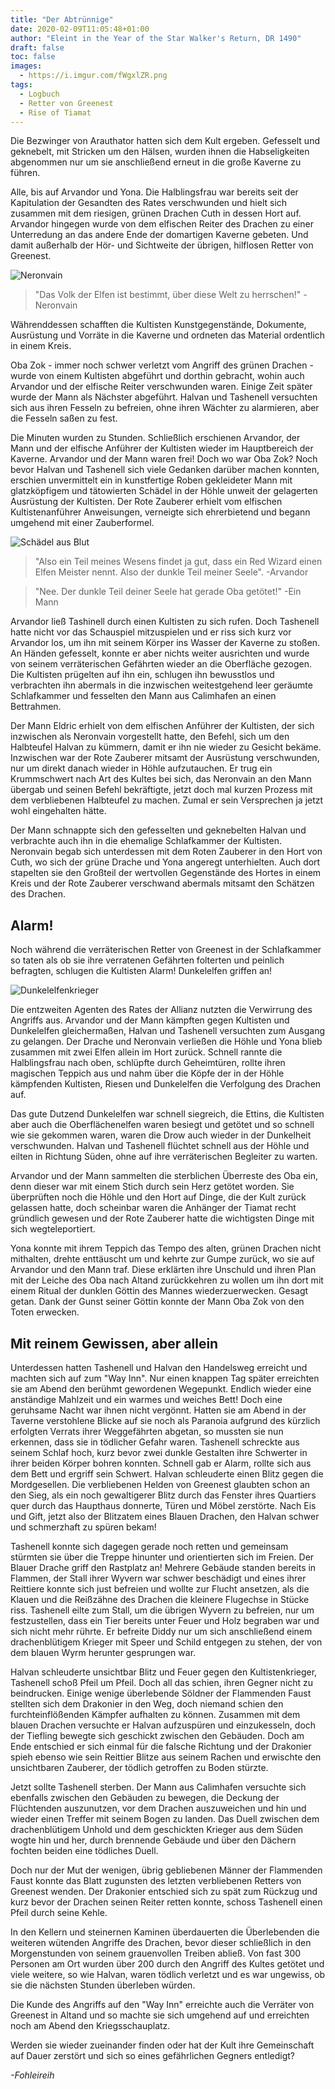 ```yaml
---
title: "Der Abtrünnige"
date: 2020-02-09T11:05:48+01:00
author: "Eleint in the Year of the Star Walker's Return, DR 1490"
draft: false
toc: false
images:
  - https://i.imgur.com/fWgxlZR.png
tags: 
  - Logbuch
  - Retter von Greenest
  - Rise of Tiamat
---
```


Die Bezwinger von Arauthator hatten sich dem Kult ergeben. Gefesselt und geknebelt, mit Stricken um den Hälsen, wurden ihnen die Habseligkeiten abgenommen nur um sie anschließend erneut in die große Kaverne zu führen.

Alle, bis auf Arvandor und Yona. Die Halblingsfrau war bereits seit der Kapitulation der Gesandten des Rates verschwunden und hielt sich zusammen mit dem riesigen, grünen Drachen Cuth in dessen Hort auf. Arvandor hingegen wurde von dem elfischen Reiter des Drachen zu einer Unterredung an das andere Ende der domartigen Kaverne gebeten. Und damit außerhalb der Hör- und Sichtweite der übrigen, hilflosen Retter von Greenest.

![Neronvain](https://i.imgur.com/SDyYtDl.png)

> "Das Volk der Elfen ist bestimmt, über diese Welt zu herrschen!" -Neronvain

Währenddessen schafften die Kultisten Kunstgegenstände, Dokumente, Ausrüstung und Vorräte in die Kaverne und ordneten das Material ordentlich in einem Kreis.

Oba Zok - immer noch schwer verletzt vom Angriff des grünen Drachen - wurde von einem Kultisten abgeführt und dorthin gebracht, wohin auch Arvandor und der elfische Reiter verschwunden waren. Einige Zeit später wurde der Mann als Nächster abgeführt. Halvan und Tashenell versuchten sich aus ihren Fesseln zu befreien, ohne ihren Wächter zu alarmieren, aber die Fesseln saßen zu fest.

Die Minuten wurden zu Stunden. Schließlich erschienen Arvandor, der Mann und der elfische Anführer der Kultisten  wieder im Hauptbereich der Kaverne. Arvandor und der Mann waren frei! Doch wo war Oba Zok? Noch bevor Halvan und Tashenell sich viele Gedanken darüber machen konnten, erschien unvermittelt ein in kunstfertige Roben gekleideter Mann mit glatzköpfigem und tätowierten Schädel in der Höhle unweit der gelagerten Ausrüstung der Kultisten. Der Rote Zauberer erhielt vom elfischen Kultistenanführer Anweisungen, verneigte sich ehrerbietend und begann umgehend mit einer Zauberformel.

![Schädel aus Blut](https://i.imgur.com/fWgxlZR.png)

> "Also ein Teil meines Wesens findet ja gut, dass ein Red Wizard einen Elfen Meister nennt. Also der dunkle Teil meiner Seele". -Arvandor

> "Nee. Der dunkle Teil deiner Seele hat gerade Oba getötet!" -Ein Mann

Arvandor ließ Tashinell durch einen Kultisten zu sich rufen. Doch Tashenell hatte nicht vor das Schauspiel mitzuspielen und er riss sich kurz vor Arvandor los, um ihn mit seinem Körper ins Wasser der Kaverne zu stoßen. An Händen gefesselt, konnte er aber nichts weiter ausrichten und wurde von seinem verräterischen Gefährten wieder an die Oberfläche gezogen. Die Kultisten prügelten auf ihn ein, schlugen ihn bewusstlos und verbrachten ihn abermals in die inzwischen weitestgehend leer geräumte Schlafkammer und fesselten den Mann aus Calimhafen an einen Bettrahmen.

Der Mann Eldric erhielt von dem elfischen Anführer der Kultisten, der sich inzwischen als Neronvain vorgestellt hatte, den Befehl, sich um den Halbteufel Halvan zu kümmern, damit er ihn nie wieder zu Gesicht bekäme. Inzwischen war der Rote Zauberer mitsamt der Ausrüstung verschwunden, nur um direkt danach wieder in Höhle aufzutauchen. Er trug ein Krummschwert nach Art des Kultes bei sich, das Neronvain an den Mann übergab und seinen Befehl bekräftigte, jetzt doch mal kurzen Prozess mit dem verbliebenen Halbteufel zu machen. Zumal er sein Versprechen ja jetzt wohl eingehalten hätte.

Der Mann schnappte sich den gefesselten und geknebelten Halvan und verbrachte auch ihn in die ehemalige Schlafkammer der Kultisten. Neronvain begab sich unterdessen mit dem Roten Zauberer in den Hort von Cuth, wo sich der grüne Drache und Yona angeregt unterhielten. Auch dort stapelten sie den Großteil der wertvollen Gegenstände des Hortes in einem Kreis und der Rote Zauberer verschwand abermals mitsamt den Schätzen des Drachen.

## Alarm!

Noch während die verräterischen Retter von Greenest in der Schlafkammer so taten als ob sie ihre verratenen Gefährten folterten und peinlich befragten, schlugen die Kultisten Alarm! Dunkelelfen griffen an!

![Dunkelelfenkrieger](https://i.imgur.com/E7LcMPC.png)

Die entzweiten Agenten des Rates der Allianz nutzten die Verwirrung des Angriffs aus. Arvandor und der Mann kämpften gegen Kultisten und Dunkelelfen gleichermaßen, Halvan und Tashenell versuchten zum Ausgang zu gelangen. Der Drache und Neronvain verließen die Höhle und Yona blieb zusammen mit zwei Elfen allein im Hort zurück. Schnell rannte die Halblingsfrau nach oben, schlüpfte durch Geheimtüren, rollte ihren magischen Teppich aus und nahm über die Köpfe der in der Höhle kämpfenden Kultisten, Riesen und Dunkelelfen die Verfolgung des Drachen auf.

Das gute Dutzend Dunkelelfen war schnell siegreich, die Ettins, die Kultisten aber auch die Oberflächenelfen waren besiegt und getötet und so schnell wie sie gekommen waren, waren die Drow auch wieder in der Dunkelheit verschwunden. Halvan und Tashenell flüchtet schnell aus der Höhle und eilten in Richtung Süden, ohne auf ihre verräterischen Begleiter zu warten.

Arvandor und der Mann sammelten die sterblichen Überreste des Oba ein, denn dieser war mit einem Stich durch sein Herz getötet worden. Sie überprüften noch die Höhle und den Hort auf Dinge, die der Kult zurück gelassen hatte, doch scheinbar waren die Anhänger der Tiamat recht gründlich gewesen und der Rote Zauberer hatte die wichtigsten Dinge mit sich wegteleportiert.

Yona konnte mit ihrem Teppich das Tempo des alten, grünen Drachen nicht mithalten, drehte enttäuscht um und kehrte zur Gumpe zurück, wo sie auf Arvandor und den Mann traf. Diese erklärten ihre Unschuld und ihren Plan mit der Leiche des Oba nach Altand zurückkehren zu wollen um ihn dort mit einem Ritual der dunklen Göttin des Mannes wiederzuerwecken. Gesagt getan. Dank der Gunst seiner Göttin konnte der Mann Oba Zok von den Toten erwecken.

## Mit reinem Gewissen, aber allein

Unterdessen hatten Tashenell und Halvan den Handelsweg erreicht und machten sich auf zum "Way Inn". Nur einen knappen Tag später erreichten sie am Abend den berühmt gewordenen Wegepunkt. Endlich wieder eine anständige Mahlzeit und ein warmes und weiches Bett! Doch eine geruhsame Nacht war ihnen nicht vergönnt. Hatten sie am Abend in der Taverne verstohlene Blicke auf sie noch als Paranoia aufgrund des kürzlich erfolgten Verrats ihrer Weggefährten abgetan, so mussten sie nun erkennen, dass sie in tödlicher Gefahr waren. Tashenell schreckte aus seinem Schlaf hoch, kurz bevor zwei dunkle Gestalten ihre Schwerter in ihrer beiden Körper bohren konnten. Schnell gab er Alarm, rollte sich aus dem Bett und ergriff sein Schwert. Halvan schleuderte einen Blitz gegen die Mordgesellen. Die verbliebenen Helden von Greenest glaubten schon an den Sieg, als ein noch gewaltigerer Blitz  durch das Fenster ihres Quartiers quer durch das Haupthaus donnerte, Türen und Möbel zerstörte. Nach Eis und Gift, jetzt also der Blitzatem eines Blauen Drachen, den Halvan schwer und schmerzhaft zu spüren bekam!

Tashenell konnte sich dagegen gerade noch retten und gemeinsam stürmten sie über die Treppe hinunter und orientierten sich im Freien. Der Blauer Drache griff den Rastplatz an! Mehrere Gebäude standen bereits in Flammen, der Stall ihrer Wyvern war schwer beschädigt und eines ihrer Reittiere konnte sich just befreien und wollte zur Flucht ansetzen, als die Klauen und die Reißzähne des Drachen die kleinere Flugechse in Stücke riss. Tashenell eilte zum Stall, um die übrigen Wyvern zu befreien, nur um festzustellen, dass ein Tier bereits unter Feuer und Holz begraben war und sich nicht mehr rührte. Er befreite Diddy nur um sich anschließend einem drachenblütigem Krieger mit Speer und Schild entgegen zu stehen, der von dem blauen Wyrm herunter gesprungen war.

Halvan schleuderte unsichtbar Blitz und Feuer gegen den Kultistenkrieger, Tashenell schoß Pfeil um Pfeil. Doch all das schien, ihren Gegner nicht zu beindrucken. Einige wenige überlebende Söldner der Flammenden Faust stellten sich dem Drakonier in den Weg, doch niemand schien den furchteinflößenden Kämpfer aufhalten zu können. Zusammen mit dem blauen Drachen versuchte er Halvan aufzuspüren und einzukesseln, doch der Tiefling bewegte sich geschickt zwischen den Gebäuden. Doch am Ende entschied er sich einmal für die falsche Richtung und der Drakonier spieh ebenso wie sein Reittier Blitze aus seinem Rachen und erwischte den unsichtbaren Zauberer, der tödlich getroffen zu Boden stürzte.

Jetzt sollte Tashenell sterben. Der Mann aus Calimhafen versuchte sich ebenfalls zwischen den Gebäuden zu bewegen, die Deckung der Flüchtenden auszunutzen, vor dem Drachen auszuweichen und hin und wieder einen Treffer mit seinem Bogen zu landen. Das Duell zwischen dem drachenblütigem Unhold und dem geschickten Krieger aus dem Süden wogte hin und her, durch brennende Gebäude und über den Dächern fochten beiden eine tödliches Duell.

Doch nur der Mut der wenigen, übrig gebliebenen Männer der Flammenden Faust konnte das Blatt zugunsten des letzten verbliebenen Retters von Greenest wenden. Der Drakonier entschied sich zu spät zum Rückzug und kurz bevor der Drachen seinen Reiter retten konnte, schoss Tashenell einen Pfeil durch seine Kehle.

In den Kellern und steinernen Kaminen überdauerten die Überlebenden die weiteren wütenden Angriffe des Drachen, bevor dieser schließlich in den Morgenstunden von seinem grauenvollen Treiben abließ. Von fast 300 Personen am Ort wurden über 200 durch den Angriff des Kultes getötet und viele weitere, so wie Halvan, waren tödlich verletzt und es war ungewiss, ob sie die nächsten Stunden überleben würden.

Die Kunde des Angriffs auf den "Way Inn" erreichte auch die Verräter von Greenest in Altand und so machte sie sich umgehend auf und erreichten noch am Abend den Kriegsschauplatz. 

Werden sie wieder zueinander finden oder hat der Kult ihre Gemeinschaft auf Dauer zerstört und sich so eines gefährlichen Gegners entledigt?

_-Fohleireih_

